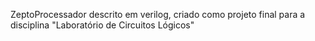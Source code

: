 ZeptoProcessador descrito em verilog, criado como projeto final para a disciplina "Laboratório de Circuitos Lógicos"